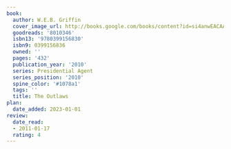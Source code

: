 ```yaml
---
book:
  author: W.E.B. Griffin
  cover_image_url: http://books.google.com/books/content?id=si4anwEACAAJ&printsec=frontcover&img=1&zoom=1&source=gbs_api
  goodreads: '8010346'
  isbn13: '9780399156830'
  isbn9: 0399156836
  owned: ''
  pages: '432'
  publication_year: '2010'
  series: Presidential Agent
  series_position: '2010'
  spine_color: '#1078a1'
  tags: ''
  title: The Outlaws
plan:
  date_added: 2023-01-01
review:
  date_read:
  - 2011-01-17
  rating: 4
---
```

